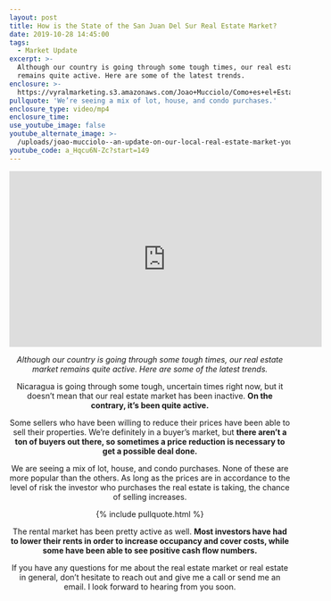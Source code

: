```yaml
---
layout: post
title: How is the State of the San Juan Del Sur Real Estate Market?
date: 2019-10-28 14:45:00
tags:
  - Market Update
excerpt: >-
  Although our country is going through some tough times, our real estate market
  remains quite active. Here are some of the latest trends.
enclosure: >-
  https://vyralmarketing.s3.amazonaws.com/Joao+Mucciolo/Como+es+el+Estado+del+Mercado+Bienes+Raices+de+San+Juan+del+Sur_+(1).mp4
pullquote: 'We’re seeing a mix of lot, house, and condo purchases.'
enclosure_type: video/mp4
enclosure_time:
use_youtube_image: false
youtube_alternate_image: >-
  /uploads/joao-mucciolo--an-update-on-our-local-real-estate-market-youtube-1.jpg
youtube_code: a_Hqcu6N-Zc?start=149
---
```


<center><iframe width="560" height="315" src="https://www.youtube.com/embed/a_Hqcu6N-Zc?start=150" frameborder="0" allow="accelerometer; autoplay; encrypted-media; gyroscope; picture-in-picture" allowfullscreen></iframe>
<p style="text-align:center;"><em>Although our country is going through some tough times, our real estate market remains quite active. Here are some of the latest trends.</em></p><center>

Nicaragua is going through some tough, uncertain times right now, but it doesn’t mean that our real estate market has been inactive. **On the contrary, it’s been quite active.**

Some sellers who have been willing to reduce their prices have been able to sell their properties. We’re definitely in a buyer’s market, but **there aren’t a ton of buyers out there, so sometimes a price reduction is necessary to get a possible deal done.**

We are seeing a mix of lot, house, and condo purchases. None of these are more popular than the others. As long as the prices are in accordance to the level of risk the investor who purchases the real estate is taking, the chance of selling increases.

{% include pullquote.html %}

The rental market has been pretty active as well. **Most investors have had to lower their rents in order to increase occupancy and cover costs, while some have been able to see positive cash flow numbers.**

If you have any questions for me about the real estate market or real estate in general, don’t hesitate to reach out and give me a call or send me an email. I look forward to hearing from you soon.

&nbsp;